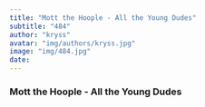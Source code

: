 ```yaml
---
title: "Mott the Hoople - All the Young Dudes"
subtitle: "484"
author: "kryss"
avatar: "img/authors/kryss.jpg"
image: "img/484.jpg"
date:
---
```


### Mott the Hoople - All the Young Dudes

